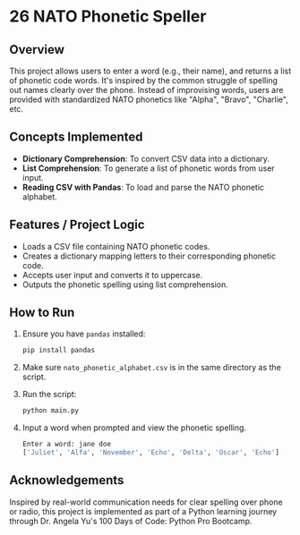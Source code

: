 # 26 NATO Phonetic Speller

## Overview

This project allows users to enter a word (e.g., their name), and returns a list of phonetic code words. It's inspired by the common struggle of spelling out names clearly over the phone. Instead of improvising words, users are provided with standardized NATO phonetics like "Alpha", "Bravo", "Charlie", etc.

## Concepts Implemented

- **Dictionary Comprehension**: To convert CSV data into a dictionary.
- **List Comprehension**: To generate a list of phonetic words from user input.
- **Reading CSV with Pandas**: To load and parse the NATO phonetic alphabet.

## Features / Project Logic

- Loads a CSV file containing NATO phonetic codes.
- Creates a dictionary mapping letters to their corresponding phonetic code.
- Accepts user input and converts it to uppercase.
- Outputs the phonetic spelling using list comprehension.

## How to Run

1. Ensure you have `pandas` installed:
   ```bash
   pip install pandas
    ```

2. Make sure `nato_phonetic_alphabet.csv` is in the same directory as the script.

3. Run the script:
    ```py
    python main.py
    ```

4. Input a word when prompted and view the phonetic spelling.
    ```py
    Enter a word: jane doe
    ['Juliet', 'Alfa', 'November', 'Echo', 'Delta', 'Oscar', 'Echo']
    ```

## Acknowledgements

Inspired by real-world communication needs for clear spelling over phone or radio, this project is implemented as part of a Python learning journey through Dr. Angela Yu's 100 Days of Code: Python Pro Bootcamp.